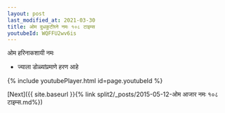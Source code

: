 ```yaml
---
layout: post
last_modified_at: 2021-03-30
title: ओम दुधकुटीघ्ने नमः १०८ टाइम्स
youtubeId: WQFFU2wv6is
---
```

 
 
 ओम हरिनाकशायी नमः  
 
 -  ज्याला डोळ्यांप्रमाणे हरण आहे 
 
  
 
  
 
 
 
 
 
 


{% include youtubePlayer.html id=page.youtubeId %}
 
[Next]({{ site.baseurl }}{% link  split2/_posts/2015-05-12-ओम आजार नमः १०८ टाइम्स.md%})
 
